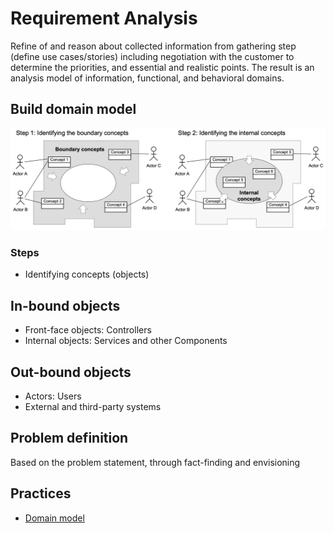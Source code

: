 # Requirement Analysis

Refine of and reason about collected information from gathering step (define use cases/stories) including negotiation with the customer to determine the priorities, and essential and realistic points. The result is an analysis model of information, functional, and behavioral domains.

## Build domain model

![](../boundary.png)

### Steps

- Identifying concepts (objects)

## In-bound objects

- Front-face objects: Controllers
- Internal objects: Services and other Components

## Out-bound objects

- Actors: Users
- External and third-party systems

## Problem definition

Based on the problem statement, through fact-finding and envisioning

## Practices

- [Domain model](domain-model/README.md)